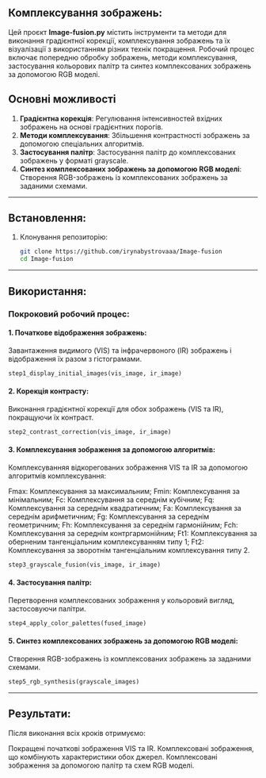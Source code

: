 ## Комплексування зображень:

Цей проєкт **Image-fusion.py** містить інструменти та методи для виконання градієнтної корекції, комплексування зображень та їх візуалізації з використанням різних технік покращення. 
Робочий процес включає попередню обробку зображень, методи комплексування, застосування кольорових палітр та синтез комплексованих зображень за допомогою RGB моделі.

## Основні можливості
1. **Градієнтна корекція**: Регулювання інтенсивностей вхідних зображень на основі градієнтних порогів.
2. **Методи комплексування**: Збільшення контрастності зображень за допомогою спеціальних алгоритмів.
3. **Застосування палітр**: Застосування палітр до комплексованих зображень у форматі grayscale.
4. **Синтез комплексованих зображень за допомогою RGB моделі**: Створення RGB-зображень із комплексованих зображень за заданими схемами.

---

## Встановлення:

1. Клонування репозиторію:
    ```bash
    git clone https://github.com/irynabystrovaaa/Image-fusion
    cd Image-fusion
    ```

---

## Використання:

### Покроковий робочий процес:

#### 1. **Початкове відображення зображень:**
   Завантаження видимого (VIS) та інфрачервоного (IR) зображень і відображення їх разом з гістограмами.
   ```python
   step1_display_initial_images(vis_image, ir_image)
   ```

#### 2. **Корекція контрасту:**
   Виконання градієнтної корекції для обох зображень (VIS та IR), покращуючи їх контраст.
   ```python
   step2_contrast_correction(vis_image, ir_image)
   ```

#### 3. **Комплексування зображення за допомогою алгоритмів:**
   Комплексуванняя відкорегованих зображення VIS та IR за допомогою алгоритмів комплексування:

   Fmax: Комплексування за максимальним;
   Fmin: Комплексування за мінімальним; 
   Fc: Комплексування за середнім кубічним;
   Fq: Комплексування за середнім квадратичним;
   Fa: Комплексування за середнім арифметичним;
   Fg: Комплексування за середнім геометричним; 
   Fh: Комплексування за середнім гармонійним; 
   Fch: Комплексування за середнім контргармонійним; 
   Ft1: Комплексування за оберненим тангенціальним комплексуванням типу 1; 
   Ft2: Комплексування за зворотнім тангенціальним комплексування типу 2.
   
   ```python
   step3_grayscale_fusion(vis_image, ir_image)
   ```

#### 4. **Застосування палітр:**
   Перетворення комплексованих зображення у кольоровий вигляд, застосовуючи палітри.
   ```python
   step4_apply_color_palettes(fused_image)
   ```

#### 5. **Синтез комплексованих зображень за допомогою RGB моделі:**
   Створення RGB-зображень із комплексованих зображень за заданими схемами.
   ```python
   step5_rgb_synthesis(grayscale_images)
   ```

---

## Результати:
  Після виконання всіх кроків отримуємо:

  Покращені початкові зображення VIS та IR.
  Комплексовані зображення, що комбінують характеристики обох джерел.
  Комплексовані зображення за допомогою палітр та схем RGB моделі.

